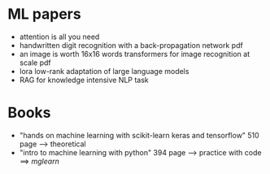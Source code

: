 
# ML papers
- attention is all you need
- handwritten digit recognition with a back-propagation network pdf
- an image is worth 16x16 words transformers for image recognition at scale pdf
- lora low-rank adaptation of large language models
- RAG for knowledge intensive NLP task
# Books 
- "hands on machine learning with scikit-learn keras and tensorflow" 510 page --> theoretical
- "intro to machine learning with python" 394 page --> practice with code ==> *mglearn*

